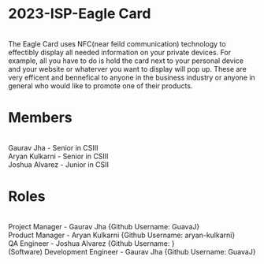 # 2023-ISP-Eagle Card
<br>
The Eagle Card uses NFC(near feild communication) technology to effectibly display all needed information on your private devices. For example, all you have to do is hold the card next to your personal device and your website or whaterver you want to display will pop up. These are very efficent and bennefical to anyone in the business industry or anyone in general who would like to promote one of their products. 


# Members
<br>
Gaurav Jha - Senior in CSIII
<br>
Aryan Kulkarni - Senior in CSIII
<br>
Joshua Alvarez - Junior in CSII



# Roles
<br>
Project Manager - Gaurav Jha {Github Username: GuavaJ}
<br>
Product Manager - Aryan Kulkarni {Github Username: aryan-kulkarni}
<br>
QA Engineer - Joshua Alvarez {Github Username: }
<br>
(Software) Development Engineer - Gaurav Jha {Github Username: GuavaJ}
